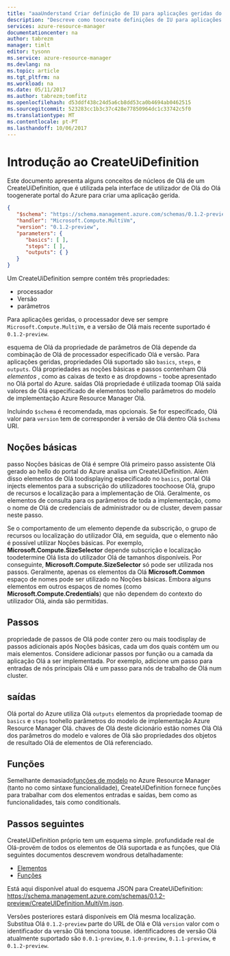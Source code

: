 ```yaml
---
title: "aaaUnderstand Criar definição de IU para aplicações geridas do Azure | Microsoft Docs"
description: "Descreve como toocreate definições de IU para aplicações geridas do Azure"
services: azure-resource-manager
documentationcenter: na
author: tabrezm
manager: timlt
editor: tysonn
ms.service: azure-resource-manager
ms.devlang: na
ms.topic: article
ms.tgt_pltfrm: na
ms.workload: na
ms.date: 05/11/2017
ms.author: tabrezm;tomfitz
ms.openlocfilehash: d53ddf438c24d5a6cb8dd53ca0b4694ab0462515
ms.sourcegitcommit: 523283cc1b3c37c428e77850964dc1c33742c5f0
ms.translationtype: MT
ms.contentlocale: pt-PT
ms.lasthandoff: 10/06/2017
---
```

# <a name="getting-started-with-createuidefinition"></a>Introdução ao CreateUiDefinition
Este documento apresenta alguns conceitos de núcleos de Olá de um CreateUiDefinition, que é utilizada pela interface de utilizador de Olá do Olá toogenerate portal do Azure para criar uma aplicação gerida.

```json
{
   "$schema": "https://schema.management.azure.com/schemas/0.1.2-preview/CreateUIDefinition.MultiVm.json",
   "handler": "Microsoft.Compute.MultiVm",
   "version": "0.1.2-preview",
   "parameters": {
      "basics": [ ],
      "steps": [ ],
      "outputs": { }
   }
}
```

Um CreateUiDefinition sempre contém três propriedades: 

* processador
* Versão
* parâmetros

Para aplicações geridas, o processador deve ser sempre `Microsoft.Compute.MultiVm`, e a versão de Olá mais recente suportado é `0.1.2-preview`.

esquema de Olá da propriedade de parâmetros de Olá depende da combinação de Olá de processador especificado Olá e versão. Para aplicações geridas, propriedades Olá suportado são `basics`, `steps`, e `outputs`. Olá propriedades as noções básicas e passos contenham Olá _elementos_ , como as caixas de texto e as dropdowns - toobe apresentado no Olá portal do Azure. saídas Olá propriedade é utilizada toomap Olá saída valores de Olá especificado de elementos toohello parâmetros do modelo de implementação Azure Resource Manager Olá.

Incluindo `$schema` é recomendada, mas opcionais. Se for especificado, Olá valor para `version` tem de corresponder à versão de Olá dentro Olá `$schema` URI.

## <a name="basics"></a>Noções básicas
passo Noções básicas de Olá é sempre Olá primeiro passo assistente Olá gerado ao hello do portal do Azure analisa um CreateUiDefinition. Além disso elementos de Olá toodisplaying especificado no `basics`, portal Olá injects elementos para a subscrição do utilizadores toochoose Olá, grupo de recursos e localização para a implementação de Olá. Geralmente, os elementos de consulta para os parâmetros de toda a implementação, como o nome de Olá de credenciais de administrador ou de cluster, devem passar neste passo.

Se o comportamento de um elemento depende da subscrição, o grupo de recursos ou localização do utilizador Olá, em seguida, que o elemento não é possível utilizar Noções básicas. Por exemplo, **Microsoft.Compute.SizeSelector** depende subscrição e localização toodetermine Olá lista do utilizador Olá de tamanhos disponíveis. Por conseguinte, **Microsoft.Compute.SizeSelector** só pode ser utilizada nos passos. Geralmente, apenas os elementos da Olá **Microsoft.Common** espaço de nomes pode ser utilizado no Noções básicas. Embora alguns elementos em outros espaços de nomes (como **Microsoft.Compute.Credentials**) que não dependem do contexto do utilizador Olá, ainda são permitidas.

## <a name="steps"></a>Passos
propriedade de passos de Olá pode conter zero ou mais toodisplay de passos adicionais após Noções básicas, cada um dos quais contém um ou mais elementos. Considere adicionar passos por função ou a camada da aplicação Olá a ser implementada. Por exemplo, adicione um passo para entradas de nós principais Olá e um passo para nós de trabalho de Olá num cluster.

## <a name="outputs"></a>saídas
Olá portal do Azure utiliza Olá `outputs` elementos da propriedade toomap de `basics` e `steps` toohello parâmetros do modelo de implementação Azure Resource Manager Olá. chaves de Olá deste dicionário estão nomes Olá Olá dos parâmetros do modelo e valores de Olá são propriedades dos objetos de resultado Olá de elementos de Olá referenciado.

## <a name="functions"></a>Funções
Semelhante demasiado[funções de modelo](resource-group-template-functions.md) no Azure Resource Manager (tanto no como sintaxe funcionalidade), CreateUiDefinition fornece funções para trabalhar com dos elementos entradas e saídas, bem como as funcionalidades, tais como conditionals.

## <a name="next-steps"></a>Passos seguintes
CreateUiDefinition próprio tem um esquema simple. profundidade real de Olá-provém de todos os elementos de Olá suportada e as funções, que Olá seguintes documentos descrevem wondrous detalhadamente:

- [Elementos](managed-application-createuidefinition-elements.md)
- [Funções](managed-application-createuidefinition-functions.md)

Está aqui disponível atual do esquema JSON para CreateUiDefinition: https://schema.management.azure.com/schemas/0.1.2-preview/CreateUIDefinition.MultiVm.json. 

Versões posteriores estará disponíveis em Olá mesma localização. Substitua Olá `0.1.2-preview` parte do URL de Olá e Olá `version` valor com o identificador da versão Olá tenciona toouse. identificadores de versão Olá atualmente suportado são `0.0.1-preview`, `0.1.0-preview`, `0.1.1-preview`, e `0.1.2-preview`.

